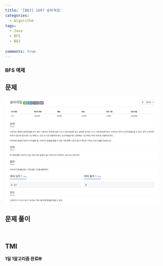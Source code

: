 ```yaml
---
title: '[BOJ] 1697 숨바꼭질'
categories:
  - Algorithm
tags:
  - Java
  - BFS
  - BOJ

comments: true 
---
```

### BFS 예제

## 문제
 <a href="/assets/images/BOJ1697.png"><img src="/assets/images/BOJ1697.png"></a>
 <br/>

## 문제 풀이
<script src="https://gist.github.com/kyeahen/10d1bc9b4a605d534761746f7c4f5363.js"></script>
<br/>

## TMI

**1일 1알고리즘 완료🤓**


